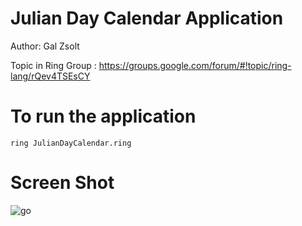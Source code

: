 Julian Day Calendar Application
===============================

Author: Gal Zsolt

Topic in Ring Group : https://groups.google.com/forum/#!topic/ring-lang/rQev4TSEsCY

# To run the application

	ring JulianDayCalendar.ring

# Screen Shot

![go](https://raw.githubusercontent.com/ring-lang/ring/master/applications/juliandaycalendar/juliandaycalendar.png)


